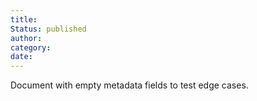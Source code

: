 ```yaml
---
title: 
Status: published
author:
category: 
date: 
---
```


Document with empty metadata fields to test edge cases.